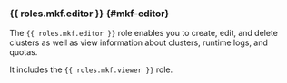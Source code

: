 ### {{ roles.mkf.editor }} {#mkf-editor}

The `{{ roles.mkf.editor }}` role enables you to create, edit, and delete clusters as well as view information about clusters, runtime logs, and quotas.

It includes the `{{ roles.mkf.viewer }}` role.
